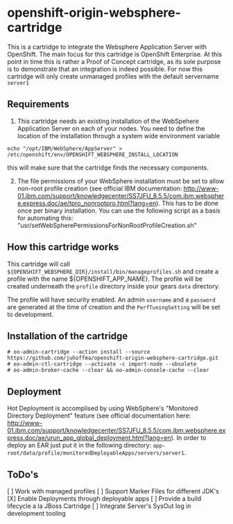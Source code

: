 openshift-origin-websphere-cartridge
====================================

This is a cartridge to integrate the Websphere Application Server with OpenShift. The main focus for this cartridge is OpenShift Enterprise. At this point in time this is rather a Proof of Concept cartridge, as its sole purpose is to demonstrate that an integration is indeed possible. For now this cartridge will only create unmanaged profiles with the default servername `server1`

Requirements
------------

1. This cartridge needs an existing installation of the WebSpehere Application Server on each of your nodes. You need to define the location of the installation through a system wide environment variable 

```
echo "/opt/IBM/WebSphere/AppServer" > /etc/openshift/env/OPENSHIFT_WEBSPHERE_INSTALL_LOCATION
```

this will make sure that the cartridge finds the necessary components.

2. The file permissions of your WebSphere installation must be set to allow non-root profile creation (see official IBM documentation: http://www-01.ibm.com/support/knowledgecenter/SS7JFU_8.5.5/com.ibm.websphere.express.doc/ae/tpro_nonrootpro.html?lang=en). This has to be done once per binary installation. You can use the following script as a basis for automating this: "usr/setWebSpherePermissionsForNonRootProfileCreation.sh"

How this cartridge works
------------------------

This cartridge will call `${OPENSHIFT_WEBSPHERE_DIR}/install/bin/manageprofiles.sh` and create a profile with the name ${OPENSHIFT_APP_NAME}. The profile will be created underneath the `profile` directory inside your gears `data` directory. 

The profile will have security enabled. An admin `username` and a `password` are generated at the time of creation and the `PerfTuningSetting` will be set to development.

Installation of the cartridge
-----------------------------

```
# oo-admin-cartridge --action install --source https://github.com/juhoffma/openshift-origin-websphere-cartridge.git
# oo-admin-ctl-cartridge --activate -c import-node --obsolete
# oo-admin-broker-cache --clear && oo-admin-console-cache --clear
```

Deployment
----------
Hot Deployment is accomplised by using WebSphere's "Monitored Directory Deployment" feature (see official documentation here: http://www-01.ibm.com/support/knowledgecenter/SS7JFU_8.5.5/com.ibm.websphere.express.doc/ae/urun_app_global_deployment.html?lang=en). In order to deploy an EAR just put it in the following directory: `app-root/data/profile/monitoredDeployableApps/servers/server1`.

ToDo's
------

[ ] Work with managed profiles
[ ] Support Marker Files for different JDK's
[X] Enable Deployments through deployable apps
[ ] Provide a build lifecycle a la JBoss Cartridge
[ ] Integrate Server's SysOut log in development tooling
